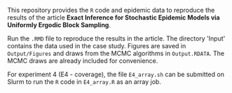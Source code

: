 This repository provides the `R` code and epidemic data to reproduce the results of the article **Exact Inference for Stochastic Epidemic Models via Uniformly Ergodic Block Sampling**.

Run the `.RMD` file to reproduce the results in the article. The directory 'Input' contains the data used in the case study. Figures are saved in `Output/Figures` and draws from the MCMC algorithms in `Output.RDATA`. The MCMC draws are already included for convenience.

For experiment 4 (E4 - coverage), the file `E4_array.sh` can be submitted on Slurm to run the `R` code in `E4_array.R` as an array job.
